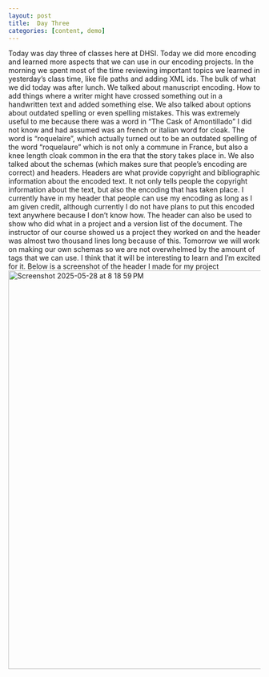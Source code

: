 ```yaml
---
layout: post
title:  Day Three
categories: [content, demo]
---
```


Today was day three of classes here at DHSI. Today we did more encoding and learned more aspects that we can use in our encoding projects. In the morning we spent most of the time reviewing important topics we learned in yesterday’s class time, like file paths and adding XML ids. The bulk of what we did today was after lunch. We talked about manuscript encoding. How to add things where a writer might have crossed something out in a handwritten text and added something else. We also talked about options about outdated spelling or even spelling mistakes. This was extremely useful to me because there was a word in “The Cask of Amontillado” I did not know and had assumed was an french or italian word for cloak. The word is “roquelaire”, which actually turned out to be an outdated spelling of the word “roquelaure” which is not only a commune in France, but also a knee length cloak common in the era that the story takes place in. We also talked about the schemas (which makes sure that people’s encoding are correct) and headers. Headers are what provide copyright and bibliographic information about the encoded text. It not only tells people the copyright information about the text, but also the encoding that has taken place. I currently have in my header that people can use my encoding as long as I am given credit, although currently I do not have plans to put this encoded text anywhere because I don’t know how. The header can also be used to show who did what in a project and a version list of the document. The instructor of our course showed us a project they worked on and the header was almost two thousand lines long because of this. Tomorrow we will work on making our own schemas so we are not overwhelmed by the amount of tags that we can use. I think that it will be interesting to learn and I’m excited for it. Below is a screenshot of the header I made for my project
<img width="795" alt="Screenshot 2025-05-28 at 8 18 59 PM" src="https://github.com/user-attachments/assets/6e47161a-cc27-4012-b637-055dfca26d30" />
